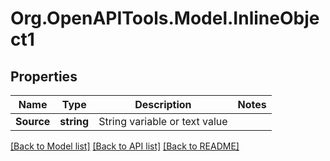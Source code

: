 
# Org.OpenAPITools.Model.InlineObject1

## Properties

Name | Type | Description | Notes
------------ | ------------- | ------------- | -------------
**Source** | **string** | String variable or text value | 

[[Back to Model list]](../README.md#documentation-for-models)
[[Back to API list]](../README.md#documentation-for-api-endpoints)
[[Back to README]](../README.md)

